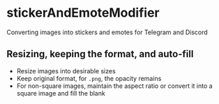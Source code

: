 # stickerAndEmoteModifier
Converting images into stickers and emotes for Telegram and Discord 

## Resizing, keeping the format, and auto-fill 
* Resize images into desirable sizes 
* Keep original format, for `.png`, the opacity remains 
* For non-square images, maintain the aspect ratio or convert it into a square image and fill the blank

